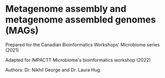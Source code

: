 # Metagenome assembly and metagenome assembled genomes (MAGs)

Prepared for the Canadian Bioinformatics Workshops' Microbiome series (2021)

Adapted for IMPACTT Microbiome's bioinformatics workshop (2022)

Authors: Dr. Nikhil George and Dr. Laura Hug
